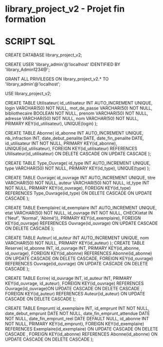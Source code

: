 # library_project_v2 - Projet fin formation
# SCRIPT SQL

CREATE DATABASE library_project_v2;

CREATE USER 'library_admin'@'localhost' IDENTIFIED BY 'library_Admin1234@';

GRANT ALL PRIVILEGES ON library_project_v2.* TO 'library_admin'@'localhost';

USE library_project_v2;

CREATE TABLE Utilisateur(
id_utilisateur INT AUTO_INCREMENT UNIQUE,
login VARCHAR(50) NOT NULL,
mot_de_passe VARCHAR(50) NOT NULL,
bibliothecaire BOOLEAN NOT NULL,
prenom VARCHAR(50) NOT NULL,
adresse VARCHAR(50) NOT NULL,
nom VARCHAR(50) NOT NULL,
PRIMARY KEY(id_utilisateur),
UNIQUE(login)
);

CREATE TABLE Abonne(
id_abonne INT AUTO_INCREMENT UNIQUE,
nb_infraction INT,
date_debut_penalite DATE,
date_fin_penalite DATE,
id_utilisateur INT NOT NULL,
PRIMARY KEY(id_abonne),
UNIQUE(id_utilisateur),
FOREIGN KEY(id_utilisateur) REFERENCES Utilisateur(id_utilisateur) ON DELETE CASCADE ON UPDATE CASCADE
);

CREATE TABLE Type_Ouvrage(
id_type INT AUTO_INCREMENT UNIQUE,
type VARCHAR(50) NOT NULL,
PRIMARY KEY(id_type),
UNIQUE(type)
);

CREATE TABLE Ouvrage(
id_ouvrage INT AUTO_INCREMENT UNIQUE,
titre VARCHAR(50) NOT NULL,
auteur VARCHAR(50) NOT NULL,
id_type INT NOT NULL,
PRIMARY KEY(id_ouvrage),
FOREIGN KEY(id_type) REFERENCES Type_Ouvrage(id_type) ON DELETE CASCADE ON UPDATE CASCADE
);

CREATE TABLE Exemplaire(
id_exemplaire INT AUTO_INCREMENT UNIQUE,
etat VARCHAR(50) NOT NULL,
id_ouvrage INT NOT NULL,
CHECK(etat IN ('Neuf', 'Normal', 'Abimé')),
PRIMARY KEY(id_exemplaire),
FOREIGN KEY(id_ouvrage) REFERENCES Ouvrage(id_ouvrage) ON UPDATE CASCADE ON DELETE CASCADE
);

CREATE TABLE Auteur(
id_auteur INT AUTO_INCREMENT UNIQUE,
nom VARCHAR(50) NOT NULL,
PRIMARY KEY(id_auteur) );
CREATE TABLE Reserve(
id_abonne INT,
id_ouvrage INT,
PRIMARY KEY(id_abonne, id_ouvrage),
FOREIGN KEY(id_abonne) REFERENCES Abonne(id_abonne) ON UPDATE CASCADE ON DELETE CASCADE,
FOREIGN KEY(id_ouvrage) REFERENCES Ouvrage(id_ouvrage) ON UPDATE CASCADE ON DELETE CASCADE
);

CREATE TABLE Ecrire(
id_ouvrage INT,
id_auteur INT,
PRIMARY KEY(id_ouvrage, id_auteur),
FOREIGN KEY(id_ouvrage) REFERENCES Ouvrage(id_ouvrage)ON UPDATE CASCADE ON DELETE CASCADE
,
FOREIGN KEY(id_auteur) REFERENCES Auteur(id_auteur) ON UPDATE CASCADE ON DELETE CASCADE
);

CREATE TABLE Emprunt(
id_exemplaire INT,
id_emprunt INT NOT NULL,
date_debut_emprunt DATE NOT NULL,
date_fin_emprunt_attendue DATE NOT NULL,
date_fin_emprunt_reel DATE DEFAULT NULL,
id_abonne INT NOT NULL,
PRIMARY KEY(id_emprunt),
FOREIGN KEY(id_exemplaire) REFERENCES Exemplaire(id_exemplaire) ON UPDATE CASCADE ON DELETE CASCADE
,
FOREIGN KEY(id_abonne) REFERENCES Abonne(id_abonne) ON UPDATE CASCADE ON DELETE CASCADE
);





























